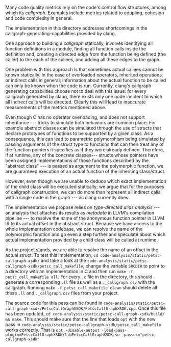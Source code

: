 Many code quality metrics rely on the code's control flow structures, among which its *callgraph*. Examples include metrics related to coupling, cohesion and code complexity in general.

The implementation in this directory addresses shortcomings in the callgraph-generating-capabilities provided by clang. 

One approach to building a *callgraph* statically, involves identifying all function definitions in a module, finding all function calls inside the definition and, creating a directed edge from the function being defined (the caller) to the each of the callees, and adding all these edges to the graph.

One problem with this approach is that sometimes actual callees cannot be known statically. In the case of overloaded operators, inherited operations, or indirect calls in general; information about the actual function to be called can only be known when the code is run. Currently, clang's callgraph generating capabilities choose not to deal with this issue: for every callgraph generated by clang, there exists only one node incident to which all indirect calls will be directed. Clearly this willl lead to inaccurate measurements of the metrics mentioned above. 

Even though C has no operator overloading, and does not support inheritance --- tricks to simulate both behaviors are common place. For example abstract classes can be simulated through the use of structs that declare prototypes of functions to be supported by a given class. As a consequence, this can lead to parametric polymorphism being simulated by passing arguments of the struct type to functions that can then treat any of the function pointers it specifies as if they were already defined. Therefore, if at runtime, any of the concrete classes--- structs whose pointers have been assigned implementations of those functions described by the "abstract class" --- is passed as argument to the polymorphic function, we are guaranteed execution of an actual function of the inheriting class/struct.    

However, even though we are unable to deduce which exact implementation of the child class will be executed statically; we argue that for the purposes of callgraph construction, we can do more than represent all indirect calls with a single node in the graph --- as clang currently does.  

The implementation we propose relies on *type-directed alias analysis* --- an analysis that attaches its results as *metadata* in LLVM's compilation pipeline --- to resolve the name of the anonymous function pointer in LLVM IR to its actual offset in the abstract struct. Because we have access to the whole implementation codebase, we can resolve the name of the polymorphic function and go even a step further and speculate about which actual implementation  provided by a child class will be called at runtime.  

As the project stands, we are able to resolve the name of an offset in the actual struct. To test this implementation, `cd code-analysis/static/petsc-callgraph-xsdk/` and take a look at the `code-analysis/static/petsc-callgraph-xsdk/petsc_call_makefile`, change the variable `SRCDIR` to point to a directory with an implementation in C and then run `make -f petsc_call_makefile all`. For every `.c` file in the directory, this should generate a corresponding `.ll` file as well as a `._callgraph.csv` with the callgraph. Running `make -f petsc_call_makefile clean` should delete all these `.ll` and `._callgraph.csv` files from your project. 

The source code for this pass can be found in `code-analysis/static/petsc-call-graph-xsdk/PetscCallGraphXSDK/PetscCallGraphXSDK.cpp`. Once this file has been updated, `cd code-analysis/static/petsc-call-graph-xsdk/build/ && make`. This should make sure that the line that loads `opt` with the new pass in `code-analysis/static/petsc-callgraph-xsdk/petsc_call_makefile` works correctly. That is `opt -disable-output -load-pass-plugin=PetscCallGraphXSDK/libPetscCallGraphXSDK.so -passes="petsc-callgraph-xsdk"` 